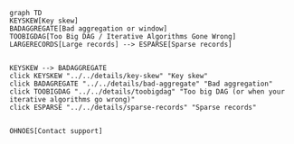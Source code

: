 ```mermaid
graph TD
KEYSKEW[Key skew]
BADAGGREGATE[Bad aggregation or window]
TOOBIGDAG[Too Big DAG / Iterative Algorithms Gone Wrong]
LARGERECORDS[Large records] --> ESPARSE[Sparse records]


KEYSKEW --> BADAGGREGATE
click KEYSKEW "../../details/key-skew" "Key skew"
click BADAGREGATE "../../details/bad-aggregate" "Bad aggregation"
click TOOBIGDAG "../../details/toobigdag" "Too big DAG (or when your iterative algorithms go wrong)"
click ESPARSE "../../details/sparse-records" "Sparse records"


OHNOES[Contact support]
```
<!-- two lines up is a special cell which ends the import into the "root" graph.-->

